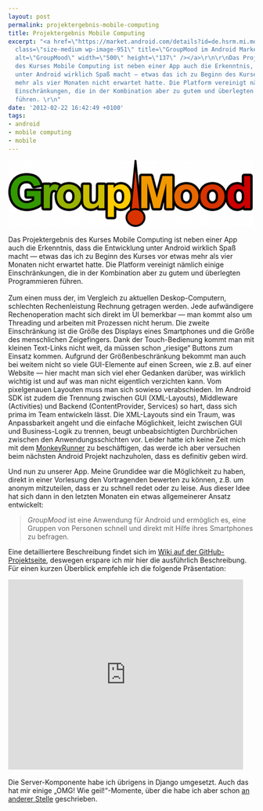 ```yaml
---
layout: post
permalink: projektergebnis-mobile-computing
title: Projektergebnis Mobile Computing
excerpt: "<a href=\"https://market.android.com/details?id=de.hsrm.mi.mobcomp.y2k11grp04\"><img
  class=\"size-medium wp-image-951\" title=\"GroupMood im Android Market\" src=\"/uploads/2012/02/logo-500x137.png\"
  alt=\"GroupMood\" width=\"500\" height=\"137\" /></a>\r\n\r\nDas Projektergebnis
  des Kurses Mobile Computing ist neben einer App auch die Erkenntnis, dass die Entwicklung
  unter Android wirklich Spaß macht — etwas das ich zu Beginn des Kurses vor etwas
  mehr als vier Monaten nicht erwartet hatte. Die Platform vereinigt nämlich einige
  Einschränkungen, die in der Kombination aber zu gutem und überlegten Programmieren
  führen. \r\n"
date: '2012-02-22 16:42:49 +0100'
tags:
- android
- mobile computing
- mobile
---
```

<p><a href="https://market.android.com/details?id=de.hsrm.mi.mobcomp.y2k11grp04"><img class="size-medium wp-image-951" title="GroupMood im Android Market" src="/uploads/2012/02/logo-500x137.png" alt="GroupMood" width="500" height="137" /></a></p>
<p>Das Projektergebnis des Kurses Mobile Computing ist neben einer App auch die Erkenntnis, dass die Entwicklung unter Android wirklich Spaß macht — etwas das ich zu Beginn des Kurses vor etwas mehr als vier Monaten nicht erwartet hatte. Die Platform vereinigt nämlich einige Einschränkungen, die in der Kombination aber zu gutem und überlegten Programmieren führen.<br />
<a id="more"></a><a id="more-950"></a><br />
Zum einen muss der, im Vergleich zu aktuellen Deskop-Computern, schlechten Rechenleistung Rechnung getragen werden. Jede aufwändigere Rechenoperation macht sich direkt im UI bemerkbar — man kommt also um Threading und arbeiten mit Prozessen nicht herum. Die zweite Einschränkung ist die Größe des Displays eines Smartphones und die Größe des menschlichen Zeigefingers. Dank der Touch-Bedienung kommt man mit kleinen Text-Links nicht weit, da müssen schon „riesige“ Buttons zum Einsatz kommen. Aufgrund der Größenbeschränkung bekommt man auch bei weitem nicht so viele GUI-Elemente auf einen Screen, wie z.B. auf einer Website — hier macht man sich viel eher Gedanken darüber, was wirklich wichtig ist und auf was man nicht eigentlich verzichten kann. Vom pixelgenauen Layouten muss man sich sowieso verabschieden. Im Android SDK ist zudem die Trennung zwischen GUI (XML-Layouts), Middleware (Activities) und Backend (ContentProvider, Services) so hart, dass sich prima im Team entwickeln lässt. Die XML-Layouts sind ein Traum, was Anpassbarkeit angeht und die einfache Möglichkeit, leicht zwischen GUI und Business-Logik zu trennen, beugt unbeabsichtigten Durchbrüchen zwischen den Anwendungsschichten vor. Leider hatte ich keine Zeit mich mit dem <a href="http://developer.android.com/guide/developing/tools/monkeyrunner_concepts.html">MonkeyRunner</a> zu beschäftigen, das werde ich aber versuchen beim nächsten Android Projekt nachzuholen, dass es definitiv geben wird.</p>
<p>Und nun zu unserer App. Meine Grundidee war die Möglichkeit zu haben, direkt in einer Vorlesung den Vortragenden bewerten zu können, z.B. um anonym mitzuteilen, dass er zu schnell redet oder zu leise. Aus dieser Idee hat sich dann in den letzten Monaten ein etwas allgemeinerer Ansatz entwickelt:</p>
<blockquote><p><em>GroupMood</em> ist eine Anwendung für Android und ermöglich es, eine Gruppen von Personen schnell und direkt mit Hilfe ihres Smartphones zu befragen.</p></blockquote>
<p>Eine detailliertere Beschreibung findet sich im <a href="https://github.com/tacker/GroupMood/wiki">Wiki auf der GitHub-Projektseite</a>, deswegen erspare ich mir hier die ausführlich Beschreibung. Für einen kurzen Überblick empfehle ich die folgende Präsentation:</p>
<p><iframe src="https://docs.google.com/presentation/embed?id=1M5Z04kyn0yU7hcAAPQBNGXqUFwsZrGdTiWjuwfGsB_A&amp;start=false&amp;loop=false&amp;delayms=3000" frameborder="0" width="480" height="388"></iframe></p>
<p>Die Server-Komponente habe ich übrigens in Django umgesetzt. Auch das hat mir einige „OMG! Wie geil!“-Momente, über die habe ich aber schon <a href="/was-ich-an-django-so-mag">an anderer Stelle</a> geschrieben.</p>
